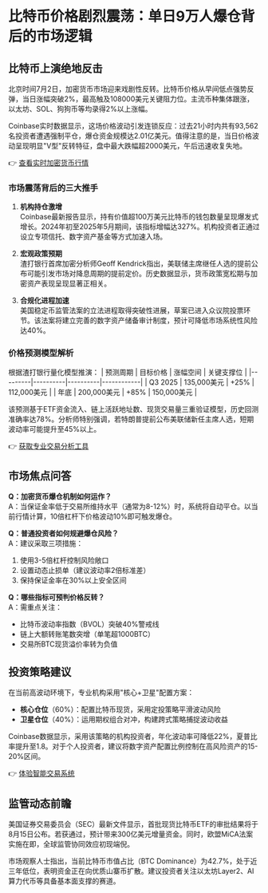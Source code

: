 # 比特币价格剧烈震荡：单日9万人爆仓背后的市场逻辑

## 比特币上演绝地反击
北京时间7月2日，加密货币市场迎来戏剧性反转。比特币价格从早间低点强势反弹，当日涨幅突破2%，最高触及108000美元关键阻力位。主流币种集体跟涨，以太坊、SOL、狗狗币等均录得2%以上涨幅。

Coinbase实时数据显示，这场价格波动引发连锁反应：过去21小时内共有93,562名投资者遭遇强制平仓，爆仓资金规模达2.01亿美元。值得注意的是，当日价格波动呈现明显"V型"反转特征，盘中最大跌幅超2000美元，午后迅速收复失地。

👉 [查看实时加密货币行情](https://bit.ly/okx_welcome)

### 市场震荡背后的三大推手
1. **机构持仓激增**  
Coinbase最新报告显示，持有价值超100万美元比特币的钱包数量呈现爆发式增长。2024年初至2025年5月期间，该指标增幅达327%。机构投资者正通过设立专项信托、数字资产基金等方式加速入场。

2. **宏观政策预期**  
渣打银行首席加密分析师Geoff Kendrick指出，美联储主席继任人选的提前公布可能引发市场对降息周期的提前定价。历史数据显示，货币政策宽松期与加密资产表现呈现显著正相关。

3. **合规化进程加速**  
美国稳定币监管法案的立法进程取得突破性进展，草案已进入众议院投票环节。该法案将建立完善的数字资产储备审计制度，预计可降低市场系统性风险达40%。

### 价格预测模型解析
根据渣打银行量化模型推演：
| 预测周期 | 目标价格 | 涨幅空间 | 关键支撑位 |
|---------|----------|----------|------------|
| Q3 2025 | 135,000美元 | +25% | 112,000美元 |
| 年底    | 200,000美元 | +85% | 150,000美元 |

该预测基于ETF资金流入、链上活跃地址数、现货交易量三重验证模型，历史回测准确率达78%。分析师特别强调，若特朗普提前公布美联储新任主席人选，短期波动率可能提升至45%以上。

👉 [获取专业交易分析工具](https://bit.ly/okx_welcome)

## 市场焦点问答

**Q：加密货币爆仓机制如何运作？**  
A：当保证金率低于交易所维持水平（通常为8-12%）时，系统将自动平仓。以当前行情计算，10倍杠杆下价格波动10%即可触发爆仓。

**Q：普通投资者如何规避爆仓风险？**  
A：建议采取三项措施：  
1. 使用3-5倍杠杆控制风险敞口  
2. 设置动态止损单（建议波动率2倍标准差）  
3. 保持保证金率在30%以上安全区间

**Q：哪些指标可预判价格反转？**  
A：需重点关注：  
- 比特币波动率指数（BVOL）突破40%警戒线  
- 链上大额转账笔数突增（单笔超1000BTC）  
- 交易所BTC现货溢价率转为负值

## 投资策略建议
在当前高波动环境下，专业机构采用"核心+卫星"配置方案：
- **核心仓位**（60%）：配置比特币现货，采用定投策略平滑波动风险
- **卫星仓位**（40%）：运用期权组合对冲，构建跨式策略捕捉波动收益

Coinbase数据显示，采用该策略的机构投资者，年化波动率可降低22%，夏普比率提升至1.8。对于个人投资者，建议将数字资产配置比例控制在高风险资产的15-20%区间。

👉 [体验智能交易系统](https://bit.ly/okx_welcome)

## 监管动态前瞻
美国证券交易委员会（SEC）最新文件显示，首批现货比特币ETF的审批结果将于8月15日公布。若获通过，预计带来300亿美元增量资金。同时，欧盟MiCA法案实施在即，全球监管协同效应初现端倪。

市场观察人士指出，当前比特币市值占比（BTC Dominance）为42.7%，处于近三年低位，表明资金正在向优质山寨币扩散。建议投资者关注以太坊Layer2、AI算力代币等具备基本面支撑的赛道。
